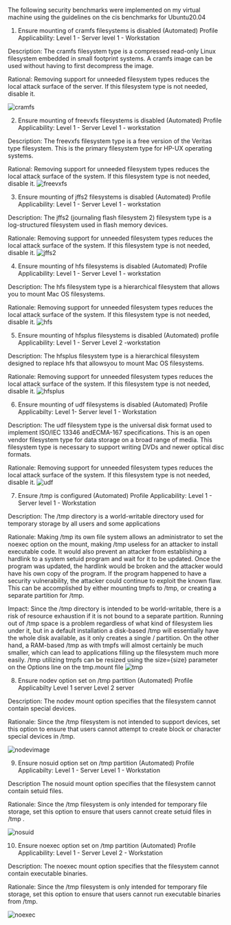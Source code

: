 The following security benchmarks were implemented on my virtual machine using the guidelines on the cis benchmarks for Ubuntu20.04

1. Ensure mounting of cramfs filesystems is disabled (Automated)
Profile Applicability:
Level 1 - Server
level 1 - Workstation

Description:
The cramfs filesystem type is a compressed read-only Linux filesystem embedded in small footprint systems. A cramfs image can be used without having to first decompress the image.

Rational:
Removing support for unneeded filesystem types reduces the local attack surface of the server. If this filesystem type is not needed, disable it.

![cramfs](../cis-benchmark/cramfs.png)


2. Ensure mounting of freevxfs filesystems is disabled (Automated)
Profile Applicability:
Level 1 - Server
Level 1 - workstation

Description:
The freevxfs filesystem type is a free version of the Veritas type filesystem. This is the primary filesystem type for HP-UX operating systems.

Rational:
Removing support for unneeded filesystem types reduces the local attack surface of the system. If this filesystem type is not needed, disable it.
![freevxfs](../cis-benchmark/freevxfs.png)


3. Ensure mounting of jffs2 filesystems is disabled (Automated)
Profile Applicability:
Level 1 - Server
Level 1 - workstation

Description:
The jffs2 (journaling flash filesystem 2) filesystem type is a log-structured filesystem used in flash memory devices.

Rationale:
Removing support for unneeded filesystem types reduces the local attack surface of the system. If this filesystem type is not needed, disable it.
![jffs2](../cis-benchmark/jffs2.png)


4. Ensure mounting of hfs filesystems is disabled (Automated)
Profile Applicability:
Level 1 - Server
Level 1 - workstation

Description:
The hfs filesystem type is a hierarchical filesystem that allows you to mount Mac OS filesystems.

Rationale:
Removing support for unneeded filesystem types reduces the local attack surface of the system. If this filesystem type is not needed, disable it.
![hfs](../cis-benchmark/hfs.png)


5. Ensure mounting of hfsplus filesystems is disabled (Automated)
profile Applicability:
Level 1 - Server
Level 2 -workstation

Description: 
The hfsplus filesystem type is a hierarchical filesystem designed to replace hfs that allowsyou to mount Mac OS filesystems.

Rationale:
Removing support for unneeded filesystem types reduces the local attack surface of the system. If this filesystem type is not needed, disable it.
![hfsplus](../cis-benchmark/hfsplus.png)


6. Ensure mounting of udf filesystems is disabled (Automated)
Profile Applicabilty:
Level 1- Server
level 1 - Workstation

Description:
The udf filesystem type is the universal disk format used to implement ISO/IEC 13346 andECMA-167 specifications. This is an open vendor filesystem type for data storage on a broad range of media. This filesystem type is necessary to support writing DVDs and newer optical disc formats.

Rationale:
Removing support for unneeded filesystem types reduces the local attack surface of the system. If this filesystem type is not needed, disable it.
![udf](../cis-benchmark/udf.png)


7. Ensure /tmp is configured (Automated)
Profile Applicability:
Level 1 - Server
level 1 - Workstation

Description:
The /tmp directory is a world-writable directory used for temporary storage by all users and some applications

Rationale:
Making /tmp its own file system allows an administrator to set the noexec option on the mount, making /tmp useless for an attacker to install executable code. It would also prevent an attacker from establishing a hardlink to a system setuid program and wait for it to be updated. Once the program was updated, the hardlink would be broken and the attacker would have his own copy of the program. If the program happened to have a security vulnerability, the attacker could continue to exploit the known flaw. This can be accomplished by either mounting tmpfs to /tmp, or creating a separate partition for /tmp.

Impact:
Since the /tmp directory is intended to be world-writable, there is a risk of resource exhaustion if it is not bound to a separate partition. Running out of /tmp space is a problem regardless of what kind of filesystem lies under it, but in a default installation a disk-based /tmp will essentially have the whole disk available, as it only creates a single / partition. On the other hand, a RAM-based /tmp as with tmpfs will almost certainly be much smaller, which can lead to applications filling up the filesystem much more easily. /tmp utilizing tmpfs can be resized using the size={size} parameter on the Options line on the tmp.mount file
![tmp](../cis-benchmark/tmp.png)



8. Ensure nodev option set on /tmp partition (Automated) 
Profile Applicabilty
Level 1 server
Level 2 server

Description:
The nodev mount option specifies that the filesystem cannot contain special devices.

Rationale:
Since the /tmp filesystem is not intended to support devices, set this option to ensure that users cannot attempt to create block or character special devices in /tmp.

![nodevimage](../cis-benchamrk/nodev.png)


9. Ensure nosuid option set on /tmp partition (Automated)
Profile Applicabilty:
Level 1 - Server
Level 1 - Workstation

Description
The nosuid mount option specifies that the filesystem cannot contain setuid files.

Rationale:
Since the /tmp filesystem is only intended for temporary file storage, set this option to ensure that users cannot create setuid files in /tmp .

![nosuid](../cis-benchmark/nosuid.png)


10. Ensure noexec option set on /tmp partition (Automated)
Profile Applicability:
Level 1 - Server
Level 2 - Workstation

Description:
The noexec mount option specifies that the filesystem cannot contain executable binaries.

Rationale:
Since the /tmp filesystem is only intended for temporary file storage, set this option to ensure that users cannot run executable binaries from /tmp.

![noexec](../cis-benchmark/noexec.png)

